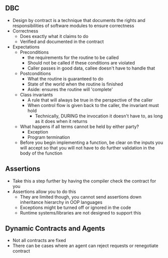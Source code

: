 ## DBC
* Design by contract is a technique that documents the rights and responsibilities of software modules to ensure correctness
* Correctness
	* Does exactly what it claims to do
	* Verified and documented in the contract
* Expectations
	* Preconditions
		* the requirements for the routine to be called
		* Should not be called if these conditions are violated
		* Caller passes in good data, callee doesn't have to handle that
	* Postconditions
		* What the routine is guaranteed to do
		* State of the world when the routine is finished
		* Aside: ensures the routine will 'complete'
	* Class invariants
		* A rule that will always be true in the perspective of the caller
		* When control flow is given back to the caller, the invariant must hold
			* Technically, DURING the invocation it doesn't have to, as long as it does when it returns
	* What happens if all terms cannot be held by either party?
		* Exception
		* Program termination
	* Before you begin implementing a function, be clear on the inputs you will accept so that you will not have to do further validation in the body of the function
## Assertions
* Take this a step further by having the compiler check the contract for you
* Assertions allow you to do this
	* They are limited though, you cannot send assertions down inheritance hierarchy in OOP languages
	* Exceptions might be turned off or ignored in the code
	* Runtime systems/libraries are not designed to support this
## Dynamic Contracts and Agents
* Not all contracts are fixed
* There can be cases where an agent can reject requests or renegotiate contract